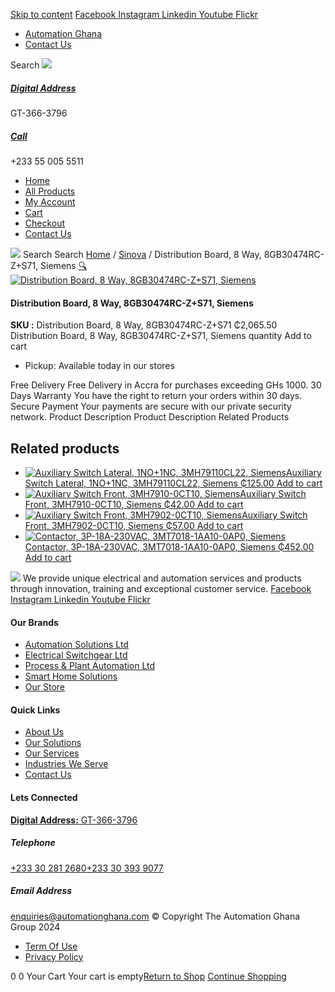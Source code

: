[Skip to content](https://store.automationghana.com/product/distribution-board-8-way-8gb30474rc-zs71-siemens/#content)
[ Facebook ](https://www.facebook.com/automationgh/) [ Instagram ](https://www.instagram.com/automationgh/) [ Linkedin ](https://www.linkedin.com/company/the-automation-ghana-limited/) [ Youtube ](https://www.youtube.com/channel/UCurrRDUSm5oIW39VXjn1u0w) [ Flickr ](https://www.flickr.com/photos/181794037@N07/)
  * [ Automation Ghana ](https://automationghana.com)
  * [ Contact Us ](https://store.automationghana.com/contact/)


Search
[ ![](https://store.automationghana.com/wp-content/uploads/2024/04/Website-TAGG-Logo-BLUE.png) ](https://store.automationghana.com/)
[ ](https://maps.app.goo.gl/m4xeaagWCNbLk4jM6)
#####  [ Digital Address ](https://maps.app.goo.gl/m4xeaagWCNbLk4jM6)
GT-366-3796 
[ ](tel:+233550055511)
#####  [ Call ](tel:+233550055511)
+233 55 005 5511 
  * [Home](https://store.automationghana.com/)
  * [All Products](https://store.automationghana.com/shop/)
  * [My Account](https://store.automationghana.com/my-account/)
  * [Cart](https://store.automationghana.com/cart/)
  * [Checkout](https://store.automationghana.com/checkout/)
  * [Contact Us](https://store.automationghana.com/contact/)


[![](https://store.automationghana.com/wp-content/uploads/2024/04/AutomationGhana_logo_white.png)](https://store.automationghana.com)
Search
Search
[Home](https://store.automationghana.com) / [Sinova](https://store.automationghana.com/product-category/sinova-siemens/) / Distribution Board, 8 Way, 8GB30474RC-Z+S71, Siemens
[🔍](https://store.automationghana.com/product/distribution-board-8-way-8gb30474rc-zs71-siemens/)
[![Distribution Board, 8 Way, 8GB30474RC-Z+S71, Siemens](https://store.automationghana.com/wp-content/uploads/2025/03/db.png)](https://store.automationghana.com/wp-content/uploads/2025/03/db.png)
####  Distribution Board, 8 Way, 8GB30474RC-Z+S71, Siemens 
**SKU :** Distribution Board, 8 Way, 8GB30474RC-Z+S71 
₵2,065.50
Distribution Board, 8 Way, 8GB30474RC-Z+S71, Siemens quantity
Add to cart
  * Pickup: Available today in our stores


Free Delivery 
Free Delivery in Accra for purchases exceeding GHs 1000. 
30 Days Warranty 
You have the right to return your orders within 30 days. 
Secure Payment 
Your payments are secure with our private security network. 
Product Description
Product Description
Related Products 
## Related products
  * [![Auxiliary Switch Lateral, 1NO+1NC, 3MH79110CL22, Siemens](https://store.automationghana.com/wp-content/uploads/2025/03/Aux-Switch-Lateral-300x300.jpg)Auxiliary Switch Lateral, 1NO+1NC, 3MH79110CL22, Siemens ₵125.00 ](https://store.automationghana.com/product/auxiliary-switch-lateral-1no1nc-3mh79110cl22-siemens/)
[Add to cart](https://store.automationghana.com/product/distribution-board-8-way-8gb30474rc-zs71-siemens/?add-to-cart=24506)
  * [![Auxiliary Switch Front, 3MH7910-0CT10, Siemens](https://store.automationghana.com/wp-content/uploads/2025/03/Aux-Switch-Front-300x300.jpg)Auxiliary Switch Front, 3MH7910-0CT10, Siemens ₵42.00 ](https://store.automationghana.com/product/auxiliary-switch-front-3mh7910-0ct10-siemens/)
[Add to cart](https://store.automationghana.com/product/distribution-board-8-way-8gb30474rc-zs71-siemens/?add-to-cart=24503)
  * [![Auxiliary Switch Front, 3MH7902-0CT10, Siemens](https://store.automationghana.com/wp-content/uploads/2025/03/Aux-Switch-Front-300x300.jpg)Auxiliary Switch Front, 3MH7902-0CT10, Siemens ₵57.00 ](https://store.automationghana.com/product/auxiliary-switch-front-3mh7902-0ct10-siemens/)
[Add to cart](https://store.automationghana.com/product/distribution-board-8-way-8gb30474rc-zs71-siemens/?add-to-cart=24501)
  * [![Contactor, 3P-18A-230VAC, 3MT7018-1AA10-0AP0, Siemens](https://store.automationghana.com/wp-content/uploads/2025/03/P_IN01_XX_00058i.jpg)Contactor, 3P-18A-230VAC, 3MT7018-1AA10-0AP0, Siemens ₵452.00 ](https://store.automationghana.com/product/contactor-3p-18a-230vac-3mt7018-1aa10-0ap0-siemens/)
[Add to cart](https://store.automationghana.com/product/distribution-board-8-way-8gb30474rc-zs71-siemens/?add-to-cart=24487)


![](https://store.automationghana.com/wp-content/uploads/2024/04/AutomationGhana_logo_white.png)
We provide unique electrical and automation services and products through innovation, training and exceptional customer service.
[ Facebook ](https://www.facebook.com/automationgh/) [ Instagram ](https://www.instagram.com/automationgh/) [ Linkedin ](https://www.linkedin.com/company/the-automation-ghana-limited/) [ Youtube ](https://www.youtube.com/channel/UCurrRDUSm5oIW39VXjn1u0w) [ Flickr ](https://www.flickr.com/photos/181794037@N07/)
#### Our Brands
  * [ Automation Solutions Ltd ](https://store.automationghana.com/product/distribution-board-8-way-8gb30474rc-zs71-siemens/)
  * [ Electrical Switchgear Ltd ](https://store.automationghana.com/product/distribution-board-8-way-8gb30474rc-zs71-siemens/)
  * [ Process & Plant Automation Ltd ](https://store.automationghana.com/product/distribution-board-8-way-8gb30474rc-zs71-siemens/)
  * [ Smart Home Solutions ](https://store.automationghana.com/product/distribution-board-8-way-8gb30474rc-zs71-siemens/)
  * [ Our Store ](https://store.automationghana.com/product/distribution-board-8-way-8gb30474rc-zs71-siemens/)


#### Quick Links
  * [ About Us ](https://store.automationghana.com/product/distribution-board-8-way-8gb30474rc-zs71-siemens/)
  * [ Our Solutions ](https://store.automationghana.com/product/distribution-board-8-way-8gb30474rc-zs71-siemens/)
  * [ Our Services ](https://store.automationghana.com/product/distribution-board-8-way-8gb30474rc-zs71-siemens/)
  * [ Industries We Serve ](https://store.automationghana.com/product/distribution-board-8-way-8gb30474rc-zs71-siemens/)
  * [ Contact Us ](https://store.automationghana.com/product/distribution-board-8-way-8gb30474rc-zs71-siemens/)


#### Lets Connected
[**Digital Address:** GT-366-3796](https://maps.app.goo.gl/m4xeaagWCNbLk4jM6)
#####  Telephone 
[ +233 30 281 2680](tel:+233302812680)[+233 30 393 9077](https://store.automationghana.com/product/distribution-board-8-way-8gb30474rc-zs71-siemens/+233303939077)
#####  Email Address 
enquiries@automationghana.com 
© Copyright The Automation Ghana Group 2024
  * [ Term Of Use ](https://store.automationghana.com/product/distribution-board-8-way-8gb30474rc-zs71-siemens/)
  * [ Privacy Policy ](https://store.automationghana.com/product/distribution-board-8-way-8gb30474rc-zs71-siemens/)


0
0
Your Cart
Your cart is empty[Return to Shop](https://store.automationghana.com/shop/)
[Continue Shopping](https://store.automationghana.com/product/distribution-board-8-way-8gb30474rc-zs71-siemens/)
